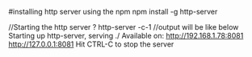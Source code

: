 #installing http server using the npm
npm install -g http-server

//Starting the http server
? http-server -c-1
//output will be like below
Starting up http-server, serving ./
Available on:
  http://192.168.1.78:8081
  http://127.0.0.1:8081
Hit CTRL-C to stop the server
